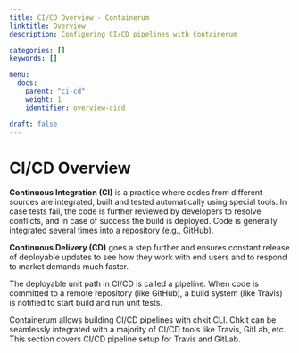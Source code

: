 ```yaml
---
title: CI/CD Overview - Containerum
linktitle: Overview
description: Configuring CI/CD pipelines with Containerum

categories: []
keywords: []

menu:
  docs:
    parent: "ci-cd"
    weight: 1
    identifier: overview-cicd

draft: false
---
```


# CI/CD Overview

**Continuous Integration (CI)** is a practice where codes from different sources are integrated, built and tested automatically using special tools. In case tests fail, the code is further reviewed by developers to resolve conflicts, and in case of success the build is deployed. Code is generally integrated several times into a repository (e.g., GitHub).

**Continuous Delivery (CD)** goes a step further and ensures constant release of deployable updates to see how they work with end users and to respond to market demands much faster.

The deployable unit path in CI/CD is called a pipeline. When code is committed to a remote repository (like GitHub), a build system (like Travis) is notified to start build and run unit tests.

Containerum allows building CI/CD pipelines with chkit CLI. Chkit can be seamlessly integrated with a majority of CI/CD tools like Travis, GitLab, etc. This section covers CI/CD pipeline setup for Travis and GitLab.
